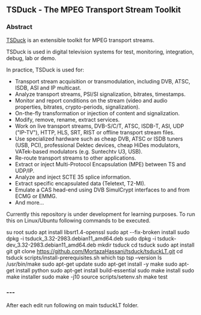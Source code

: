 ## TSDuck - The MPEG Transport Stream Toolkit

### Abstract

[TSDuck](https://tsduck.io/) is an extensible toolkit for MPEG transport streams.

TSDuck is used in digital television systems for test, monitoring, integration, debug, lab or demo.

In practice, TSDuck is used for:

- Transport stream acquisition or transmodulation, including DVB, ATSC, ISDB, ASI and IP multicast.
- Analyze transport streams, PSI/SI signalization, bitrates, timestamps.
- Monitor and report conditions on the stream (video and audio properties, bitrates, crypto-periods, signalization).
- On-the-fly transformation or injection of content and signalization.
- Modify, remove, rename, extract services.
- Work on live transport streams, DVB-S/C/T, ATSC, ISDB-T, ASI, UDP ("IP-TV"), HTTP, HLS, SRT, RIST or offline transport stream files.
- Use specialized hardware such as cheap DVB, ATSC or ISDB tuners (USB, PCI), professional Dektec devices, cheap HiDes modulators, VATek-based modulators (e.g. Suntechtv U3, USB).
- Re-route transport streams to other applications.
- Extract or inject Multi-Protocol Encapsulation (MPE) between TS and UDP/IP.
- Analyze and inject SCTE 35 splice information.
- Extract specific encapsulated data (Teletext, T2-MI).
- Emulate a CAS head-end using DVB SimulCrypt interfaces to and from ECMG or EMMG.
- And more...


Currently this repository is under development for learning purposes.
To run this on Linux/Ubuntu following commands to be executed.

su root
sudo apt install libsrt1.4-openssl
sudo apt --fix-broken install
sudo dpkg -i tsduck_3.32-2983.debian11_amd64.deb
sudo dpkg -i tsduck-dev_3.32-2983.debian11_amd64.deb
mkdir tsduck
cd tsduck
sudo apt install git
git clone https://github.com/MortazaHassani/tsduck/tsduckLT.git
cd tsduck
scripts/install-prerequisites.sh
which tsp
tsp –version
ls /usr/bin/make
sudo apt-get update
sudo apt-get install -y make 
sudo apt-get install python
sudo apt-get install build-essential
sudo make install
sudo make installer
sudo make -j10
source scripts/setenv.sh
make test




### ---

After each edit run following on main tsduckLT folder.


